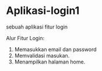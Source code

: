# Aplikasi-login1
sebuah aplikasi fitur login

Alur Fitur Login:
1. Memasukkan email dan password
2. Memvalidasi masukan.
3. Menampilkan halaman home.

